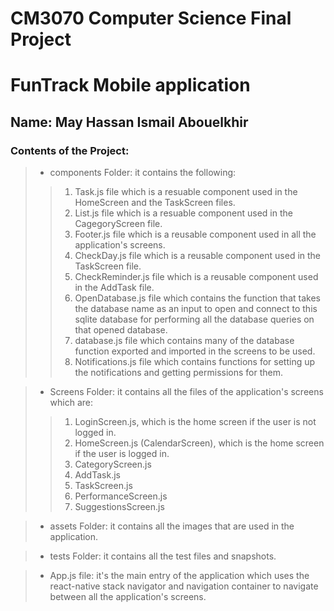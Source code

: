 # CM3070 Computer Science Final Project
# FunTrack Mobile application
## Name: May Hassan Ismail Abouelkhir

### Contents of the Project:

> - components Folder: it contains the following:
>> 1. Task.js file which is a resuable component used in the HomeScreen and the TaskScreen files.
>> 2. List.js file which is a resuable component used in the CagegoryScreen file.
>> 3. Footer.js file which is a reusable component used in all the application's screens.
>> 4. CheckDay.js file which is a reusable component used in the TaskScreen file.
>> 5. CheckReminder.js file which is a reusable component used in the AddTask file.
>> 6. OpenDatabase.js file which contains the function that takes the database name as an input to open and connect to this sqlite database for performing all the database queries on that opened database.
>> 7. database.js file which contains many of the database function exported and imported in the screens to be used.
>> 8. Notifications.js file which contains functions for setting up the notifications and getting permissions for them.

> - Screens Folder: it contains all the files of the application's screens which are:
>> 1. LoginScreen.js, which is the home screen if the user is not logged in.
>> 2. HomeScreen.js (CalendarScreen), which is the home screen if the user is logged in.
>> 3. CategoryScreen.js
>> 4. AddTask.js
>> 5. TaskScreen.js
>> 6. PerformanceScreen.js
>> 7. SuggestionsScreen.js

> - assets Folder: it contains all the images that are used in the application.

> - tests Folder: it contains all the test files and snapshots.

> - App.js file: it's the main entry of the application which uses the react-native stack navigator and navigation container to navigate between all the application's screens.

